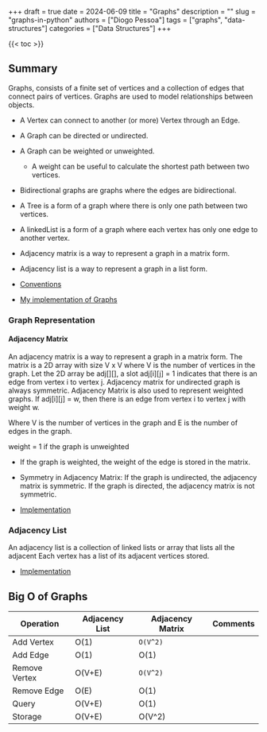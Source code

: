 +++
draft = true
date = 2024-06-09
title = "Graphs"
description = ""
slug = "graphs-in-python"
authors = ["Diogo Pessoa"]
tags = ["graphs", "data-structures"]
categories = ["Data Structures"]
+++

{{< toc >}}

## Summary

Graphs, consists of a finite set of vertices and a collection
of edges that connect pairs of vertices. Graphs are used to model relationships between
objects.

- A Vertex can connect to another (or more) Vertex through an Edge.
- A Graph can be directed or undirected.
- A Graph can be weighted or unweighted.
    - A weight can be useful to calculate the shortest path between two vertices.
- Bidirectional graphs are graphs where the edges are bidirectional.
- A Tree is a form of a graph where there is only one path between two vertices.
- A linkedList is a form of a graph where each vertex has only one edge to another
  vertex.
- Adjacency matrix is a way to represent a graph in a matrix form.
- Adjacency list is a way to represent a graph in a list form.

- [Conventions](https://diogo-pessoa.github.io/posts/conventions)
- [My implementation of Graphs](https://github.com/diogo-pessoa/coding-exercises-for-interviews/tree/main/dataStructures/graph)

### Graph Representation

#### Adjacency Matrix

An adjacency matrix is a way to represent a graph in a matrix form. The matrix is a 2D
array with size V x V where V is the number of vertices in the graph. Let the 2D array
be adj[][], a slot adj[i][j] = 1 indicates that there is an edge from vertex i to vertex
j. Adjacency matrix for undirected graph is always symmetric. Adjacency Matrix is also
used to represent weighted graphs. If adj[i][j] = w, then there is an edge from vertex i
to vertex j with weight w.

Where V is the number of vertices in the graph and E is the number of edges in the
graph.

weight = 1 if the graph is unweighted

- If the graph is weighted, the weight of the edge is stored in the matrix.
- Symmetry in Adjacency Matrix: If the graph is undirected, the adjacency matrix is
  symmetric. If the graph is directed, the adjacency matrix is not symmetric.

- [Implementation](https://github.com/diogo-pessoa/coding-exercises-for-interviews/blob/main/dataStructures/graph/GraphAdMatrix.py)
### Adjacency List

An adjacency list is a collection of linked lists or array that lists all the adjacent
Each vertex has a list of its adjacent vertices stored.

- [Implementation](https://github.com/diogo-pessoa/coding-exercises-for-interviews/blob/main/dataStructures/graph/GraphAdList.py)

## Big O of Graphs

| Operation     | Adjacency List | Adjacency Matrix | Comments |
|---------------|----------------|------------------|----------|
| Add Vertex    | O(1)           | `O(V^2)`         |          |
| Add Edge      | O(1)           | O(1)             |          |
| Remove Vertex | O(V+E)         | `O(V^2)`         |          |
| Remove Edge   | O(E)           | O(1)             |          |
| Query         | O(V+E)         | O(1)             |          |
| Storage       | O(V+E)         | O(V^2)           |          |



